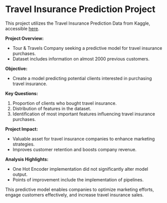 # Travel Insurance Prediction Project

This project utilizes the Travel Insurance Prediction Data from Kaggle, accessible [here](https://www.kaggle.com/datasets/tejashvi14/travel-insurance-prediction-data).

**Project Overview:**
- Tour & Travels Company seeking a predictive model for travel insurance purchases.
- Dataset includes information on almost 2000 previous customers.

**Objective:**
- Create a model predicting potential clients interested in purchasing travel insurance.

**Key Questions:**
1. Proportion of clients who bought travel insurance.
2. Distribution of features in the dataset.
3. Identification of most important features influencing travel insurance purchases.

**Project Impact:**
- Valuable asset for travel insurance companies to enhance marketing strategies.
- Improves customer retention and boosts company revenue.

**Analysis Highlights:**
- One Hot Encoder implementation did not significantly alter model output.
- Points of improvement include the implementation of pipelines.

This predictive model enables companies to optimize marketing efforts, engage customers effectively, and increase travel insurance sales.
